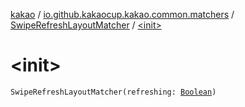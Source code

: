 [kakao](../../index.md) / [io.github.kakaocup.kakao.common.matchers](../index.md) / [SwipeRefreshLayoutMatcher](index.md) / [&lt;init&gt;](./-init-.md)

# &lt;init&gt;

`SwipeRefreshLayoutMatcher(refreshing: `[`Boolean`](https://kotlinlang.org/api/latest/jvm/stdlib/kotlin/-boolean/index.html)`)`